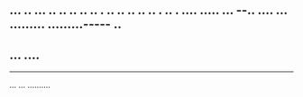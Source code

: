 ... .. ... .. .. .. .. .. . .. .. .. .. .. . .. . .... 
..... ...
--.. ....
... 
.........
.........-----
.. 
---
... ....
----------
-----
... ... .......... 
